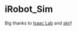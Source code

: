 # iRobot_Sim

Big thanks to [Isaac Lab](https://isaac-sim.github.io/IsaacLab/main/index.html) and [skrl](https://skrl.readthedocs.io/en/1.1.0/index.html)!
